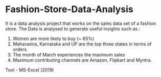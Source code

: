 # Fashion-Store-Data-Analysis

It is a data analysis project that works on the sales data set of a fashion store.
The Data is analysed to generate useful insights such as :
1. Women are more likely to buy (~ 65%)
2. Maharastra, Karnataka and UP are the top three states in terms of orders
3. The month of March experiences the maximum sales
4. Maximum contributing channels are Amazon, Flipkart and Myntra.

Tool - MS-Excel (2019)
